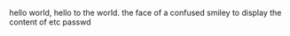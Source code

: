 hello world, hello to the world.
the face of a confused smiley
to display the content of etc passwd


